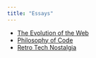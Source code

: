 ```yaml
---
title: "Essays"
---
```

- [The Evolution of the Web](#)
- [Philosophy of Code](#)
- [Retro Tech Nostalgia](#)